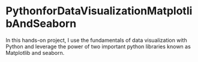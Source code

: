 # PythonforDataVisualizationMatplotlibAndSeaborn
In this hands-on project, I use the fundamentals of data visualization with Python and leverage the power of two important python libraries known as Matplotlib and seaborn.
